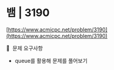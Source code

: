# 뱀 | 3190

[https://www.acmicpc.net/problem/3190](https://www.acmicpc.net/problem/3190)

🙏  문제 요구사항

- queue를 활용해 문제를 풀어보기